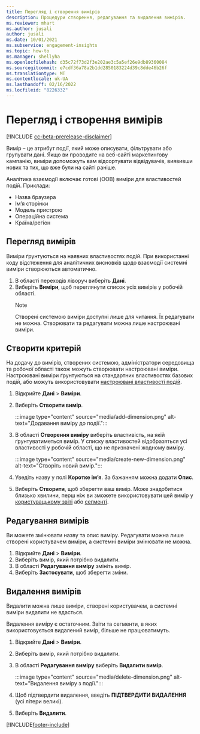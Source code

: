 ```yaml
---
title: Перегляд і створення вимірів
description: Процедури створення, редагування та видалення вимірів.
ms.reviewer: mhart
ms.author: jusali
author: jusali
ms.date: 10/01/2021
ms.subservice: engagement-insights
ms.topic: how-to
ms.manager: shellyha
ms.openlocfilehash: d35c72f73d2f3e202ae3c5a5ef26e9db89360084
ms.sourcegitcommit: e7cdf36a78a2b1dd2850183224d39c8dde46b26f
ms.translationtype: MT
ms.contentlocale: uk-UA
ms.lasthandoff: 02/16/2022
ms.locfileid: "8226332"
---
```

# <a name="view-and-create-dimensions"></a>Перегляд і створення вимірів

[!INCLUDE [cc-beta-prerelease-disclaimer](includes/cc-beta-prerelease-disclaimer.md)]

Вимір – це атрибут події, який може описувати, фільтрувати або групувати дані. Якщо ви проводите на веб-сайті маркетингову кампанію, виміри допоможуть вам відсортувати відвідувачів, виявивши нових та тих, що вже були на сайті раніше.  

Аналітика взаємодії включає готові (OOB) виміри для властивостей подій. Приклади:

- Назва браузера
- Ім’я сторінки
- Модель пристрою
- Операційна система
- Країна/регіон

## <a name="view-dimensions"></a>Перегляд вимірів

Виміри ґрунтуються на наявних властивостях подій. При використанні коду відстеження для аналітичних висновків щодо взаємодії системні виміри створюються автоматично.

1. В області переходів ліворуч виберіть **Дані**. 
1. Виберіть **Виміри**, щоб переглянути список усіх вимірів у робочій області. 
   > [!NOTE]
   > Створені системою виміри доступні лише для читання. Їх редагувати не можна. Створювати та редагувати можна лише настроювані виміри.

## <a name="create-a-dimension"></a>Створити критерій

На додачу до вимірів, створених системою, адміністратори середовища та робочої області також можуть створювати настроювані виміри. Настроювані виміри ґрунтуються на стандартних властивостях базових подій, або можуть використовувати [настроювані властивості подій](advanced-SDK-implementation.md).

1. Відкрийте **Дані** > **Виміри**.
1. Виберіть **Створити вимір**.

   :::image type="content" source="media/add-dimension.png" alt-text="Додавання виміру до події.":::

1. В області **Створення виміру** виберіть властивість, на якій ґрунтуватиметься вимір. У списку властивостей відобразяться усі властивості у робочій області, що не призначені жодному виміру.
   
   :::image type="content" source="media/create-new-dimension.png" alt-text="Створіть новий вимір.":::
      
3. Уведіть назву у полі **Коротке ім’я**. За бажанням можна додати **Опис**.
4. Виберіть **Створити**, щоб зберегти ваш вимір. Може знадобитися близько хвилини, перш ніж ви зможете використовувати цей вимір у [користувацькому звіті](custom-reports.md) або [сегменті](segments.md). 

## <a name="edit-a-dimension"></a>Редагування вимірів

Ви можете змінювати назву та опис виміру. Редагувати можна лише створені користувачем виміри, а системні виміри змінювати не можна.


1. Відкрийте **Дані** > **Виміри**.
1. Виберіть вимір, який потрібно видалити.
1. В області **Редагування виміру** змініть вимір.
1. Виберіть **Застосувати**, щоб зберегти зміни.

## <a name="delete-a-dimension"></a>Видалення вимірів

Видалити можна лише виміри, створені користувачем, а системні виміри видалити не вдасться.

Видалення виміру є остаточним. Звіти та сегменти, в яких використовується видалений вимір, більше не працюватимуть. 

1. Відкрийте **Дані** > **Виміри**.
1. Виберіть вимір, який потрібно видалити.
1. В області **Редагування виміру** виберіть **Видалити вимір**.

   :::image type="content" source="media/delete-dimension.png" alt-text="Видалення виміру з події.":::

1. Щоб підтвердити видалення, введіть **ПІДТВЕРДИТИ ВИДАЛЕННЯ** (усі літери великі). 
1. Виберіть **Видалити**.

[!INCLUDE[footer-include](../includes/footer-banner.md)]
